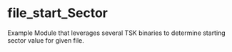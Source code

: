 # file_start_Sector
Example Module that leverages several TSK binaries to determine starting sector value for given file.
